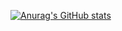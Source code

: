 
[![Anurag's GitHub stats](https://github-readme-stats.vercel.app/api?username=SaneYuki-m&show_icons=true&theme=radical)](https://github.com/anuraghazra/github-readme-stats)

<!--
**SaneYuki-m/SaneYuki-m** is a ✨ _special_ ✨ repository because its `README.md` (this file) appears on your GitHub profile.

Here are some ideas to get you started:

- 🔭 I’m currently working on ...
- 🌱 I’m currently learning ...
- 👯 I’m looking to collaborate on ...
- 🤔 I’m looking for help with ...
- 💬 Ask me about ...
- 📫 How to reach me: ...
- 😄 Pronouns: ...
- ⚡ Fun fact: ...
-->
